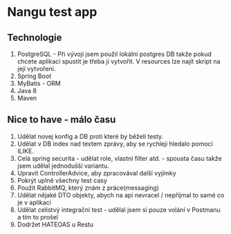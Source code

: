 # Nangu test app
## Technologie
1. PostgreSQL - Při vývoji jsem použil lokální postgres DB takže pokud chcete aplikaci spustit je třeba ji vytvořit. V resources lze najít skript na její vytvoření.
2. Spring Boot
3. MyBatis - ORM
4. Java 8
5. Maven

## Nice to have - málo času
1. Udělat novej konfig a DB proti které by běželi testy.
2. Udělat v DB index nad textem zprávy, aby se rychleji hledalo pomocí ILIKE.
3. Celá spring securita - udělat role, vlastní filter atd. - spousta času takže jsem udělal jednodušší variantu.
4. Upravit ControllerAdvice, aby zpracovával další vyjímky
5. Pokrýt uplně všechny test casy
6. Použít RabbitMQ, který znám z práce(messaging)
7. Udělat nějaké DTO objekty, abych na api nevracel / nepříjmal to samé co je v aplikaci
8. Udělat celistvý integrační test - udělal jsem si pouze volání v Postmanu a tím to prošel
9. Dodržet HATEOAS u Restu
